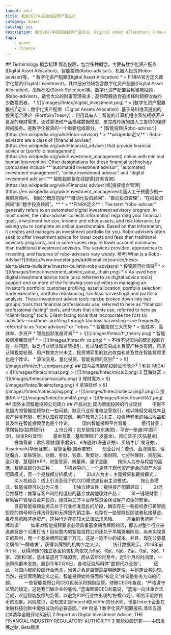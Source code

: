 ```yaml
---
layout: post
title: 截至2017中国智能投顾产品总览
category: Quant
catalog: yes
description: 截至2017中国智能投顾产品总览; Digital asset allocation; Robo-Advisor;
tags:
    - quant
    - finance
---
```

<!----目前市场上存在一种智能投顾销售基金模式，该运作模式主要有三类：
一是完全模仿Wealthfront、 Betterment等投资于ETF组合的公司，如弥财、财鲸等，受限于国内ETF的种类及数量，这两家公司均直接给客户匹配国外发达市场的ETF，以达到资本配置的目的；
二是以基金作为构建投资组合的标的，实现对客户风险偏好的匹配，代表公司有理财魔方及钱景私人理财；
三是以对量化策略、投资名人的股票组合进行跟投，同时兼具论坛性质的在线投资交流平台，目前在国内投研圈的知名度及认可度较高，代表公司有雪球及金贝塔。
----!>

## Terminology 概念梳理

智能投顾，包含多种概念，主要有数字化资产配置(Digital Asset Allocation)、智能投顾(Robo-advisor)、机器人投资(Robo-advisor)等。

* 数字化资产配置(Digital Asset Allocation)
* > FINRA官方定义数字化投资(Digital Investment)，其中细分领域包含数字化资产配置(Digital Asset Allocation)，高频荐股(Stock Selection)等。数字化资产配置谷称智能投顾(Robo-advisor)，适合大众的财富管理需求；高频荐股适合追求择时超额收益的少数投资者。
* ![](/images/fintec/digital_investment.png)
* > [数字化资产配置报告]<sup>1</sup>定义：数字化资产配置（Digital Assets Allocation）基于马科维茨提出的投资组合理论（PortfolioTheory），利用具有人工智能的计算机程序系统根据客户自身的理财需求，通过算法和产品搭建数据模型，来完成传统的由人工提供的理财顾问服务。是数字化投资的一个重要组成部分。

* [智能投顾(Robo-advisor)](https://en.wikipedia.org/wiki/Robo-advisor)
* > **wikipedia定义**：Robo-advisors are a class of [financial adviser](https://en.wikipedia.org/wiki/Financial_adviser) that provide financial advice or [portfolio management](https://en.wikipedia.org/wiki/Investment_management) online with minimal human intervention. Other designations for these financial technology companies include **"automated investment advisor", "automated investment management", "online investment advisor" and "digital investment advisor."**
智能投顾是在线提供[财务咨询](https://en.wikipedia.org/wiki/Financial_adviser)或[投资组合管理](https://en.wikipedia.org/wiki/Investment_management)而人工干预最少的一类财务顾问。 相同的概念包括**“自动化投资顾问”，“自动投资管理”，“在线投资顾问”和“数字投资顾问”。**
* > **FINRA定义**：The term “robo-adviser” generally refers to an automated digital investment advisory program. In most cases, the robo-adviser collects information regarding your financial goals, investment horizon, income and other assets, and risk tolerance by asking you to complete an online questionnaire.  Based on that information, it creates and manages an investment portfolio for you.  Robo-advisers often seek to offer investment advice for lower costs and fees than traditional advisory programs, and in some cases require lower account minimums than traditional investment advisers.  The services provided, approaches to investing, and features of robo-advisers vary widely. 参考[What is a Robo-Adviser?](https://www.investor.gov/additional-resources/news-alerts/alerts-bulletins/investor-bulletin-robo-advisers)

* 投资顾问价值链<sup>2</sup>
* > ![](/images/fintec/investment_advice_value_chain.png)
* > As used here, digital investment advice tools (also referred to as digital advice tools) support one or more of the following core activities in managing an investor’s portfolio: customer profiling, asset allocation, portfolio selection, trade execution, portfolio rebalancing, tax-loss harvesting3 and portfolio analysis. These investment advice tools can be broken down into two groups: tools that financial professionals use, referred to here as “financial professional-facing” tools, and tools that clients use, referred to here as “client-facing” tools. Client-facing tools that incorporate the first six activities—customer profiling through tax-loss harvesting—are frequently referred to as “robo advisors” or “robos.”

* 智能投顾三大优势
* > 低成本、高效率、多资产

* 智能投顾发展背景<sup>3</sup>
* > ![](/images/fintec/fr_theory.png)

* 智能投顾发展现状<sup>3</sup>
* > ![](/images/fintec/fr_xz.png)
* > 不得不说国内的智能投顾存在一些问题，缺乏行业标准和监管指引，难以降低交易成本且资产种类有限，市场认知程度较弱、用户教育方兴未艾，投资博弈里的独占收益和普及性在智能投顾里也是个悖论。

* 算法交易、量化投资、智能投顾的区别<sup>3</sup>
* > ![](/images/fintec/fr_compare.png)

## 国内主流智能投顾公司简介<sup>3</sup>

1 弥财 MICAI

> ![](/images/fintec/micai.png)
> ![](/images/fintec/micai2.png)

2 蓝海财富

> ![](/images/fintec/lanhaicaifu.png)

3 理财魔方

> ![](/images/fintec/licaimofang.png)

4 拿铁财经

> ![](/images/fintec/natiecaijing.png)
> ![](/images/fintec/natiecaijing2.png)

5 投米RA
> ![](/images/fintec/toumiRA.png)
> ![](/images/fintec/toumiRA2.png)




## 国外主流智能投顾公司简介

## 产品对比


国内智能投顾的行业现状
　　不得不说国内的智能投顾存在一些问题，缺乏行业标准和监管指引，难以降低交易成本且资产种类有限，市场认知程度较弱、用户教育方兴未艾，投资博弈里的独占收益和普及性在智能投顾里也是个悖论。
　　国内智能投顾平台背景：
　　银行背景：摩羯智投(招商银行)
　　上市公司：京东智投(京东集团)、平安一账通(中国平安)、投米RA(宜信)
　　基金背景：基智理财(广发基金)、风向篮子(天弘基金)
　　券商背景：君宏理财(国泰君安)、e海通财(海通证券)、贝塔牛(广发证券)、Assetmark(华泰证券)、智慧金融(国泰君安)
　　创业公司：璇玑、蓝海智投、理财魔方、拿铁理财、财鲸、弥财、钱景、聚爱财、懒财网、七分钟理财、资配易、金贝塔、慧理财APP、财鱼管家、微量网、量子金服
　　按照人为参与程度的高低，智能投顾分为三种：
　　1)机器导向：一个是基于现代资产组合的资产大类配置模式，另一个是数据分析模式；
　　2)以人为主：主题投资和跟投模式；
　　3)人机结合：线上引流至线下的O2O模式是目前主流模式。
　　按业务模式，智能投顾可以分为三类：
　　1)独立建议性：提供资产配置建议；
　　2)混合推荐性：推荐与客户风险相适应的基金或其他理财产品；
　　3)一键理财型：帮助客户管理资金并投资，通过第三方平台存放资金保证客户资金的安全。
　　目前智能投顾业务正处于行业标准混乱的阶段，确实存在一些投机者打着智能投顾的旗号却行非法荐股和无牌照代销之事，也存在一些智能投顾或者私接基金、推荐高风险非标资产，这种行为存在较大法律法规风险。
　　基金销售牌照 “一牌难求”
　　如果对智能投顾要求必须具备基金销售牌照的话，那么对整个行业来说都将是个沉重打击！目前国内的智能投顾公司还处于早期发展阶段，尚未实现真正的盈利，而一个基金牌照动辄千万元，这是一笔不小的成本。并且，现在公募基金牌照“一牌难求”，获得新牌照的机构少之又少。
　　统计数据显示，2016年前9个月，获得牌照的独立基金销售机构依次为9家、6家、5家、2家、0家、3家、1家、2家和1家，基本呈逐月下降趋势，而从去年9月至今，近5个月的时间里，一张牌照都未发放。直到今年2月6日，各地证监局叫停“直销代办业务”。
　　因此，对国内智能投顾行业而言，当务之急是监管需要明确定性，并划定业务边界。当然，在监管明确定义之前，智能投顾始终将面临“被定义”并调整业务方向的问题。
　　一些智能投顾公司CEO也表示将拥抱监管。财鲸CEO叶鑫说，“严格遵守监管的规定，这是我们做企业的底线。”蓝海智投CEO刘震说，“蓝海一向注重合法合规，欢迎智能投顾的监管，以避免P2P行业中出现的‘柠檬市场’，即劣币驱除良币的现象。风险意识，合规意识是fintech和techfin的分水岭，也是fintech企业在金融科技创新中能够成功的必要基因。”

## 附录

1 数字化资产配置报告,清华五道口&清华金融评论&璇玑
2 Report on Digital Investment Advice, THE FINANCIAL INDUSTRY REGULATORY AUTHORITY
3 智能投顾研究——中国发展之路, Beta智库
